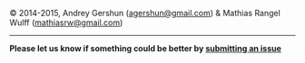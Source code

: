 
© 2014-2015, Andrey Gershun (agershun@gmail.com) & Mathias Rangel Wulff (mathiasrw@gmail.com)

----

**Please let us know if something could be better by [submitting an issue](https://github.com/agershun/alasql/issues/new)**



